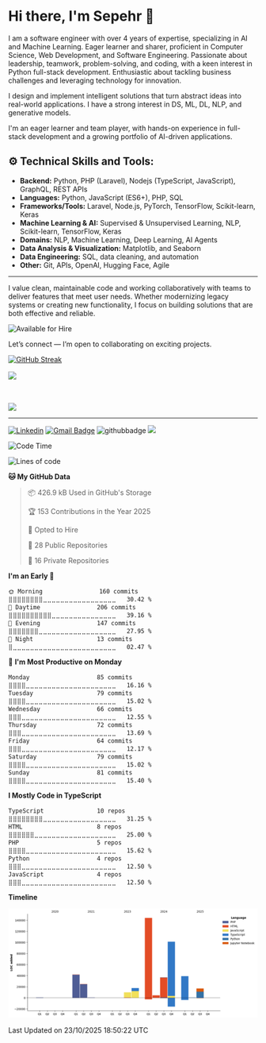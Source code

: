 # Hi there, I'm Sepehr 👋

I am a software engineer with over 4 years of expertise, specializing in AI and Machine Learning. Eager learner and sharer, proficient in Computer Science, Web Development, and Software Engineering. Passionate about leadership, teamwork, problem-solving, and coding, with a keen interest in Python full-stack development. Enthusiastic about tackling business challenges and leveraging technology for innovation.

I design and implement intelligent solutions that turn abstract ideas into real-world applications. I have a strong interest in DS, ML, DL, NLP, and generative models.  

I'm an eager learner and team player, with hands-on experience in full-stack development and a growing portfolio of AI-driven applications.

## ⚙️ Technical Skills and Tools:
- **Backend:** Python, PHP (Laravel), Nodejs (TypeScript, JavaScript), GraphQL, REST APIs
- **Languages:** Python, JavaScript (ES6+), PHP, SQL
- **Frameworks/Tools:** Laravel, Node.js, PyTorch, TensorFlow, Scikit-learn, Keras
- **Machine Learning & AI:** Supervised & Unsupervised Learning, NLP, Scikit-learn, TensorFlow, Keras
- **Domains:** NLP, Machine Learning, Deep Learning, AI Agents
- **Data Analysis & Visualization:** Matplotlib, and Seaborn
- **Data Engineering:** SQL, data cleaning, and automation
- **Other:** Git, APIs, OpenAI, Hugging Face, Agile  

---

I value clean, maintainable code and working collaboratively with teams to deliver features that meet user needs. Whether modernizing legacy systems or creating new functionality, I focus on building solutions that are both effective and reliable.

![Available for Hire](https://img.shields.io/badge/🔍%20Available%20for%20Hire-Yes-brightgreen)

Let’s connect — I’m open to collaborating on exciting projects.

[![GitHub Streak](https://nirzak-streak-stats.vercel.app?user=SepehrHariri)](https://git.io/streak-stats)

<a href="https://github.com/anuraghazra/github-readme-stats">
  <img align="center" height=200 align="center" src="https://github-readme-stats.vercel.app/api?username=SepehrHariri&show=prs_merged,prs_merged_percentage&show_icons=true&hide=contribs,stars,issues&include_all_commits=true&card_width=345" />
</a>

&nbsp;

<a href="https://github.com/anuraghazra/github-readme-stats">
  <img align="center" height=200 align="center" src="https://github-readme-stats.vercel.app/api/top-langs/?username=SepehrHariri&langs_count=20&hide=html&layout=compact&card_width=470" />
</a>

<hr/>

[![Linkedin](https://img.shields.io/badge/-Linkedin-%230177B5?style=flat&logo=white)](https://www.linkedin.com/in/sepehr-hariri)
[![Gmail Badge](https://img.shields.io/badge/-Gmail-c14438?style=flat-square&logo=Gmail&logoColor=white&link=mailto:sepehrhariry@gmail.com)](mailto:sepehrhariry@gmail.com)
![githubbadge](https://img.shields.io/github/followers/SepehrHariri?style=social)
![](https://komarev.com/ghpvc/?username=your-github-username&abbreviated=true)
<!--[![Upwork](https://img.shields.io/badge/UpWork-6FDA44?style=flat&logo=Upwork&logoColor=white)]()-->
<!--[![YouTube](https://img.shields.io/youtube/channel/views/????)](https://www.youtube.com/watch?v=????)-->
<a href="https://komarev.com/ghpvc/?username=SepehrHariri&abbreviated=true" style="visibility: hidden;"></a>

<!--START_SECTION:waka-->
![Code Time](http://img.shields.io/badge/Code%20Time-215%20hrs%2050%20mins-blue)

![Lines of code](https://img.shields.io/badge/From%20Hello%20World%20I%27ve%20Written-436.7%20thousand%20lines%20of%20code-blue)

**🐱 My GitHub Data** 

> 📦 426.9 kB Used in GitHub's Storage 
 > 
> 🏆 153 Contributions in the Year 2025
 > 
> 💼 Opted to Hire
 > 
> 📜 28 Public Repositories 
 > 
> 🔑 16 Private Repositories 
 > 
**I'm an Early 🐤** 

```text
🌞 Morning                160 commits         ⣿⣿⣿⣿⣿⣿⣿⣿⣀⣀⣀⣀⣀⣀⣀⣀⣀⣀⣀⣀⣀⣀⣀⣀⣀   30.42 % 
🌆 Daytime                206 commits         ⣿⣿⣿⣿⣿⣿⣿⣿⣿⣿⣀⣀⣀⣀⣀⣀⣀⣀⣀⣀⣀⣀⣀⣀⣀   39.16 % 
🌃 Evening                147 commits         ⣿⣿⣿⣿⣿⣿⣿⣀⣀⣀⣀⣀⣀⣀⣀⣀⣀⣀⣀⣀⣀⣀⣀⣀⣀   27.95 % 
🌙 Night                  13 commits          ⣿⣀⣀⣀⣀⣀⣀⣀⣀⣀⣀⣀⣀⣀⣀⣀⣀⣀⣀⣀⣀⣀⣀⣀⣀   02.47 % 
```
📅 **I'm Most Productive on Monday** 

```text
Monday                   85 commits          ⣿⣿⣿⣿⣀⣀⣀⣀⣀⣀⣀⣀⣀⣀⣀⣀⣀⣀⣀⣀⣀⣀⣀⣀⣀   16.16 % 
Tuesday                  79 commits          ⣿⣿⣿⣿⣀⣀⣀⣀⣀⣀⣀⣀⣀⣀⣀⣀⣀⣀⣀⣀⣀⣀⣀⣀⣀   15.02 % 
Wednesday                66 commits          ⣿⣿⣿⣀⣀⣀⣀⣀⣀⣀⣀⣀⣀⣀⣀⣀⣀⣀⣀⣀⣀⣀⣀⣀⣀   12.55 % 
Thursday                 72 commits          ⣿⣿⣿⣀⣀⣀⣀⣀⣀⣀⣀⣀⣀⣀⣀⣀⣀⣀⣀⣀⣀⣀⣀⣀⣀   13.69 % 
Friday                   64 commits          ⣿⣿⣿⣀⣀⣀⣀⣀⣀⣀⣀⣀⣀⣀⣀⣀⣀⣀⣀⣀⣀⣀⣀⣀⣀   12.17 % 
Saturday                 79 commits          ⣿⣿⣿⣿⣀⣀⣀⣀⣀⣀⣀⣀⣀⣀⣀⣀⣀⣀⣀⣀⣀⣀⣀⣀⣀   15.02 % 
Sunday                   81 commits          ⣿⣿⣿⣿⣀⣀⣀⣀⣀⣀⣀⣀⣀⣀⣀⣀⣀⣀⣀⣀⣀⣀⣀⣀⣀   15.40 % 
```


**I Mostly Code in TypeScript** 

```text
TypeScript               10 repos            ⣿⣿⣿⣿⣿⣿⣿⣿⣀⣀⣀⣀⣀⣀⣀⣀⣀⣀⣀⣀⣀⣀⣀⣀⣀   31.25 % 
HTML                     8 repos             ⣿⣿⣿⣿⣿⣿⣀⣀⣀⣀⣀⣀⣀⣀⣀⣀⣀⣀⣀⣀⣀⣀⣀⣀⣀   25.00 % 
PHP                      5 repos             ⣿⣿⣿⣿⣀⣀⣀⣀⣀⣀⣀⣀⣀⣀⣀⣀⣀⣀⣀⣀⣀⣀⣀⣀⣀   15.62 % 
Python                   4 repos             ⣿⣿⣿⣀⣀⣀⣀⣀⣀⣀⣀⣀⣀⣀⣀⣀⣀⣀⣀⣀⣀⣀⣀⣀⣀   12.50 % 
JavaScript               4 repos             ⣿⣿⣿⣀⣀⣀⣀⣀⣀⣀⣀⣀⣀⣀⣀⣀⣀⣀⣀⣀⣀⣀⣀⣀⣀   12.50 % 
```



**Timeline**

![Lines of Code chart](https://raw.githubusercontent.com/SepehrHariri/SepehrHariri/main/assets/bar_graph.png)


 Last Updated on 23/10/2025 18:50:22 UTC
<!--END_SECTION:waka-->
